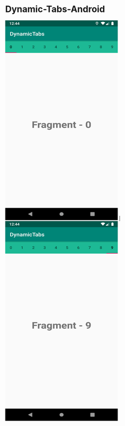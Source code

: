 # Dynamic-Tabs-Android



<img src="https://github.com/Alfaizkhan/Dynamic-Tabs-Android/blob/master/images/frg1.png" width="360" height="640"> | <img src="https://github.com/Alfaizkhan/Dynamic-Tabs-Android/blob/master/images/frg2.png" width="360" height="640">
